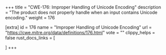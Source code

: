 +++
title = "CWE-176: Improper Handling of Unicode Encoding"
description	= "The product does not properly handle when an input contains Unicode encoding."
weight = 176

[extra]
id = 176
name = "Improper Handling of Unicode Encoding"
url = "https://cwe.mitre.org/data/definitions/176.html"
vote = ""
clippy_helps = false
rust_docs_links = [
	
]
+++

